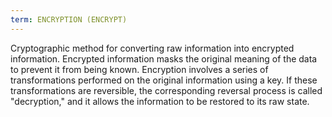 ```yaml
---
term: ENCRYPTION (ENCRYPT)
---
```


Cryptographic method for converting raw information into encrypted information. Encrypted information masks the original meaning of the data to prevent it from being known. Encryption involves a series of transformations performed on the original information using a key. If these transformations are reversible, the corresponding reversal process is called "decryption," and it allows the information to be restored to its raw state.